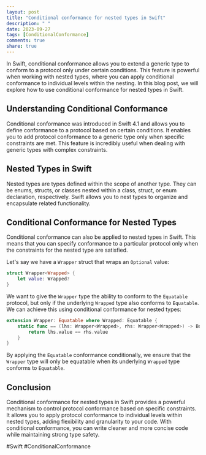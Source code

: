 ```yaml
---
layout: post
title: "Conditional conformance for nested types in Swift"
description: " "
date: 2023-09-27
tags: [ConditionalConformance]
comments: true
share: true
---
```


In Swift, conditional conformance allows you to extend a generic type to conform to a protocol only under certain conditions. This feature is powerful when working with nested types, where you can apply conditional conformance to individual levels within the nesting. In this blog post, we will explore how to use conditional conformance for nested types in Swift.

## Understanding Conditional Conformance

Conditional conformance was introduced in Swift 4.1 and allows you to define conformance to a protocol based on certain conditions. It enables you to add protocol conformance to a generic type only when specific constraints are met. This feature is incredibly useful when dealing with generic types with complex constraints.

## Nested Types in Swift

Nested types are types defined within the scope of another type. They can be enums, structs, or classes nested within a class, struct, or enum declaration, respectively. Swift allows you to nest types to organize and encapsulate related functionality.

## Conditional Conformance for Nested Types

Conditional conformance can also be applied to nested types in Swift. This means that you can specify conformance to a particular protocol only when the constraints for the nested type are satisfied.

Let's say we have a `Wrapper` struct that wraps an `Optional` value:

```swift
struct Wrapper<Wrapped> {
    let value: Wrapped?
}
```

We want to give the `Wrapper` type the ability to conform to the `Equatable` protocol, but only if the underlying `Wrapped` type also conforms to `Equatable`. We can achieve this using conditional conformance for nested types:

```swift
extension Wrapper: Equatable where Wrapped: Equatable {
    static func == (lhs: Wrapper<Wrapped>, rhs: Wrapper<Wrapped>) -> Bool {
        return lhs.value == rhs.value
    }
}
```

By applying the `Equatable` conformance conditionally, we ensure that the `Wrapper` type will only be equatable when its underlying `Wrapped` type conforms to `Equatable`.

## Conclusion

Conditional conformance for nested types in Swift provides a powerful mechanism to control protocol conformance based on specific constraints. It allows you to apply protocol conformance to individual levels within nested types, adding flexibility and granularity to your code. With conditional conformance, you can write cleaner and more concise code while maintaining strong type safety.

#Swift #ConditionalConformance